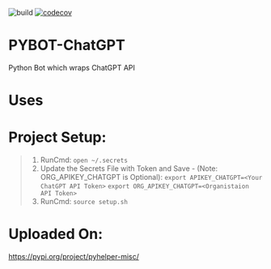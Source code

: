 ![build](https://github.com/shubhamraj2202/pybot-chatgpt/actions/workflows/github-actions.yml/badge.svg?event=push)
[![codecov](https://codecov.io/gh/shubhamraj2202/pybot-chatgpt/branch/main/graph/badge.svg?token=X9KIXXBOAV)](https://codecov.io/gh/shubhamraj2202/pybot-chatgpt)
# PYBOT-ChatGPT
Python Bot which wraps ChatGPT API

# Uses


# Project Setup:
>1. RunCmd:
    `open ~/.secrets`
>2. Update the Secrets File with Token and Save - (Note: ORG_APIKEY_CHATGPT is Optional):
    `export APIKEY_CHATGPT=<Your ChatGPT API Token>`
    `export ORG_APIKEY_CHATGPT=<Organistaion API Token>`
>3. RunCmd:
    `source setup.sh`

# Uploaded On:
https://pypi.org/project/pyhelper-misc/
